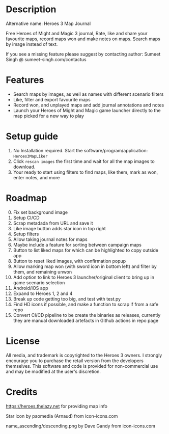 
# Description

Alternative name: Heroes 3 Map Journal

Free Heroes of Might and Magic 3 journal, Rate, like and share your favourite maps, record maps
won and make notes on maps. Search maps by image instead of text.

If you see a missing feature please suggest by contacting author: Sumeet Singh @ sumeet-singh.com/contactus


# Features

* Search maps by images, as well as names with different scenario filters
* Like, filter and export favourite maps
* Record won, and unplayed maps and add journal annotations and notes 
* Launch your Heroes of Might and Magic game launcher directly to the map picked for a new way to play


# Setup guide

1. No Installation required. Start the software/program/application: ```Heroes3MapLiker```
2. Click ```rescan images``` the first time and wait for all the map images to download.
3. Your ready to start using filters to find maps, like them, mark as won, enter notes, and more


# Roadmap

0. Fix set background image
1. Setup CI/CD
2. Scrap metadada from URL and save it
3. Like image button adds star icon in top right
4. Setup filters
5. Allow taking journal notes for maps
6. Maybe include a feature for sorting between campaign maps
7. Button to list liked maps for which can be highlighted to copy outside app
8. Button to reset liked images, with confirmation popup
9. Allow marking map won (with sword icon in bottom left) and filter by them, and remaining unwon
10. Add option to link to Heroes 3 launcher/original client to bring up in game scenario selection
11. Android/iOS app
12. Expand to Heroes 1, 2 and 4
13. Break up code getting too big, and test with test.py
14. Find HD icons if possible, and make a function to scrap if from a safe repo
15. Convert CI/CD pipeline to be create the binaries as releases, currently they are manual downloaded artefacts in Github actions in repo page


# License

All media, and trademark is copyrighted to the Heroes 3 owners. I strongly encourage you to purchase
the retail version from the developers themselves.
This software and code is provided for non-commercial use and may be modified at the user's discretion.


# Credits

https://heroes.thelazy.net for providing map info

Star icon by paomedia (Arnaud) from icon-icons.com

name_ascending/descending.png by Dave Gandy from icon-icons.com